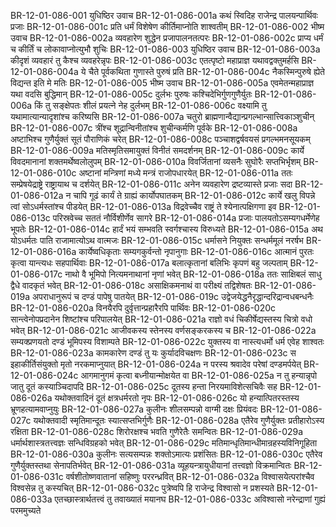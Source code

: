 BR-12-01-086-001  युधिष्ठिर उवाच
BR-12-01-086-001a कथं स्विदिह राजेन्द्र पालयन्पार्थिवः प्रजाः
BR-12-01-086-001c प्रति धर्मं विशेषेण कीर्तिमाप्नोति शाश्वतीम्
BR-12-01-086-002  भीष्म उवाच
BR-12-01-086-002a व्यवहारेण शुद्धेन प्रजापालनतत्परः
BR-12-01-086-002c प्राप्य धर्मं च कीर्तिं च लोकावाप्नोत्युभौ शुचिः
BR-12-01-086-003  युधिष्ठिर उवाच
BR-12-01-086-003a कीदृशं व्यवहारं तु कैश्च व्यवहरेन्नृपः
BR-12-01-086-003c एतत्पृष्टो महाप्राज्ञ यथावद्वक्तुमर्हसि
BR-12-01-086-004a ये चैते पूर्वकथिता गुणास्ते पुरुषं प्रति
BR-12-01-086-004c नैकस्मिन्पुरुषे ह्येते विद्यन्त इति मे मतिः
BR-12-01-086-005  भीष्म उवाच
BR-12-01-086-005a एवमेतन्महाप्राज्ञ यथा वदसि बुद्धिमान्
BR-12-01-086-005c दुर्लभः पुरुषः कश्चिदेभिर्गुणगुणैर्युतः
BR-12-01-086-006a किं तु सङ्क्षेपतः शीलं प्रयत्ने नेह दुर्लभम्
BR-12-01-086-006c वक्ष्यामि तु यथामात्यान्यादृशांश्च करिष्यसि
BR-12-01-086-007a चतुरो ब्राह्मणान्वैद्यान्प्रगल्भान्सात्त्विकाञ्शुचीन्
BR-12-01-086-007c त्रींश्च शूद्रान्विनीतांश्च शुचीन्कर्मणि पूर्वके
BR-12-01-086-008a अष्टाभिश्च गुणैर्युक्तं सूतं पौराणिकं चरेत्
BR-12-01-086-008c पञ्चाशद्वर्षवयसं प्रगल्भमनसूयकम्
BR-12-01-086-009a मतिस्मृतिसमायुक्तं विनीतं समदर्शनम्
BR-12-01-086-009c कार्ये विवदमानानां शक्तमर्थेष्वलोलुपम्
BR-12-01-086-010a विवर्जितानां व्यसनैः सुघोरैः सप्तभिर्भृशम्
BR-12-01-086-010c अष्टानां मन्त्रिणां मध्ये मन्त्रं राजोपधारयेत्
BR-12-01-086-011a ततः सम्प्रेषयेद्राष्ट्रे राष्ट्रायाथ च दर्शयेत्
BR-12-01-086-011c अनेन व्यवहारेण द्रष्टव्यास्ते प्रजाः सदा
BR-12-01-086-012a न चापि गूढं कार्यं ते ग्राह्यं कार्योपघातकम्
BR-12-01-086-012c कार्ये खलु विपन्ने त्वां सोऽधर्मस्तांश्च पीडयेत्
BR-12-01-086-013a विद्रवेच्चैव राष्ट्रं ते श्येनात्पक्षिगणा इव
BR-12-01-086-013c परिस्रवेच्च सततं नौर्विशीर्णेव सागरे
BR-12-01-086-014a प्रजाः पालयतोऽसम्यगधर्मेणेह भूपतेः
BR-12-01-086-014c हार्दं भयं सम्भवति स्वर्गश्चास्य विरुध्यते
BR-12-01-086-015a अथ योऽधर्मतः पाति राजामात्योऽथ वात्मजः
BR-12-01-086-015c धर्मासने नियुक्तः सन्धर्ममूलं नरर्षभ
BR-12-01-086-016a कार्येष्वधिकृताः सम्यगकुर्वन्तो नृपानुगाः
BR-12-01-086-016c आत्मानं पुरतः कृत्वा यान्त्यधः सहपार्थिवाः
BR-12-01-086-017a बलात्कृतानां बलिभिः कृपणं बहु जल्पताम्
BR-12-01-086-017c नाथो वै भूमिपो नित्यमनाथानां नृणां भवेत्
BR-12-01-086-018a ततः साक्षिबलं साधु द्वैधे वादकृतं भवेत्
BR-12-01-086-018c असाक्षिकमनाथं वा परीक्ष्यं तद्विशेषतः
BR-12-01-086-019a अपराधानुरूपं च दण्डं पापेषु पातयेत्
BR-12-01-086-019c उद्वेजयेद्धनैरृद्धान्दरिद्रान्वधबन्धनैः
BR-12-01-086-020a विनयैरपि दुर्वृत्तान्प्रहारैरपि पार्थिवः
BR-12-01-086-020c सान्त्वेनोपप्रदानेन शिष्टांश्च परिपालयेत्
BR-12-01-086-021a राज्ञो वधं चिकीर्षेद्यस्तस्य चित्रो वधो भवेत्
BR-12-01-086-021c आजीवकस्य स्तेनस्य वर्णसङ्करकस्य च
BR-12-01-086-022a सम्यक्प्रणयतो दण्डं भूमिपस्य विशाम्पते
BR-12-01-086-022c युक्तस्य वा नास्त्यधर्मो धर्म एवेह शाश्वतः
BR-12-01-086-023a कामकारेण दण्डं तु यः कुर्यादविचक्षणः
BR-12-01-086-023c स इहाकीर्तिसंयुक्तो मृतो नरकमाप्नुयात्
BR-12-01-086-024a न परस्य श्रवादेव परेषां दण्डमर्पयेत्
BR-12-01-086-024c आगमानुगमं कृत्वा बध्नीयान्मोक्षयेत वा
BR-12-01-086-025a न तु हन्यान्नृपो जातु दूतं कस्याञ्चिदापदि
BR-12-01-086-025c दूतस्य हन्ता निरयमाविशेत्सचिवैः सह
BR-12-01-086-026a यथोक्तवादिनं दूतं क्षत्रधर्मरतो नृपः
BR-12-01-086-026c यो हन्यात्पितरस्तस्य भ्रूणहत्यामवाप्नुयुः
BR-12-01-086-027a कुलीनः शीलसम्पन्नो वाग्मी दक्षः प्रियंवदः
BR-12-01-086-027c यथोक्तवादी स्मृतिमान्दूतः स्यात्सप्तभिर्गुणैः
BR-12-01-086-028a एतैरेव गुणैर्युक्तः प्रतीहारोऽस्य रक्षिता
BR-12-01-086-028c शिरोरक्षश्च भवति गुणैरेतैः समन्वितः
BR-12-01-086-029a धर्मार्थशास्त्रतत्त्वज्ञः सन्धिविग्रहको भवेत्
BR-12-01-086-029c मतिमान्धृतिमान्धीमान्रहस्यविनिगूहिता
BR-12-01-086-030a कुलीनः सत्यसम्पन्नः शक्तोऽमात्यः प्रशंसितः
BR-12-01-086-030c एतैरेव गुणैर्युक्तस्तथा सेनापतिर्भवेत्
BR-12-01-086-031a व्यूहयन्त्रायुधीयानां तत्त्वज्ञो विक्रमान्वितः
BR-12-01-086-031c वर्षशीतोष्णवातानां सहिष्णुः पररन्ध्रवित्
BR-12-01-086-032a विश्वासयेत्परांश्चैव विश्वसेन्न तु कस्यचित्
BR-12-01-086-032c पुत्रेष्वपि हि राजेन्द्र विश्वासो न प्रशस्यते
BR-12-01-086-033a एतच्छास्त्रार्थतत्त्वं तु तवाख्यातं मयानघ
BR-12-01-086-033c अविश्वासो नरेन्द्राणां गुह्यं परममुच्यते

